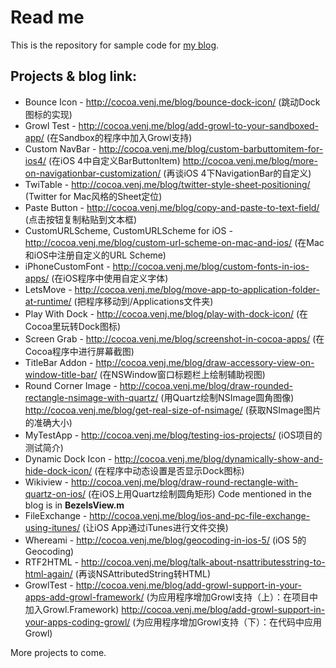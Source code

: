 Read me
=======

This is the repository for sample code for [my blog](http://cocoa.venj.me).


Projects & blog link:
---------------------

* Bounce Icon - http://cocoa.venj.me/blog/bounce-dock-icon/ (跳动Dock图标的实现)
* Growl Test - http://cocoa.venj.me/blog/add-growl-to-your-sandboxed-app/ (在Sandbox的程序中加入Growl支持)
* Custom NavBar - http://cocoa.venj.me/blog/custom-barbuttomitem-for-ios4/ (在iOS 4中自定义BarButtonItem)
  http://cocoa.venj.me/blog/more-on-navigationbar-customization/ (再谈iOS 4下NavigationBar的自定义)
* TwiTable - http://cocoa.venj.me/blog/twitter-style-sheet-positioning/ (Twitter for Mac风格的Sheet定位)
* Paste Button - http://cocoa.venj.me/blog/copy-and-paste-to-text-field/ (点击按钮复制粘贴到文本框)
* CustomURLScheme, CustomURLScheme for iOS - http://cocoa.venj.me/blog/custom-url-scheme-on-mac-and-ios/ (在Mac和iOS中注册自定义的URL Scheme)
* iPhoneCustomFont - http://cocoa.venj.me/blog/custom-fonts-in-ios-apps/ (在iOS程序中使用自定义字体)
* LetsMove - http://cocoa.venj.me/blog/move-app-to-application-folder-at-runtime/ (把程序移动到/Applications文件夹)
* Play With Dock - http://cocoa.venj.me/blog/play-with-dock-icon/ (在Cocoa里玩转Dock图标)
* Screen Grab - http://cocoa.venj.me/blog/screenshot-in-cocoa-apps/ (在Cocoa程序中进行屏幕截图)
* TitleBar Addon - http://cocoa.venj.me/blog/draw-accessory-view-on-window-title-bar/ (在NSWindow窗口标题栏上绘制辅助视图)
* Round Corner Image - http://cocoa.venj.me/blog/draw-rounded-rectangle-nsimage-with-quartz/ (用Quartz绘制NSImage圆角图像) http://cocoa.venj.me/blog/get-real-size-of-nsimage/ (获取NSImage图片的准确大小)
* MyTestApp - http://cocoa.venj.me/blog/testing-ios-projects/ (iOS项目的测试简介)
* Dynamic Dock Icon - http://cocoa.venj.me/blog/dynamically-show-and-hide-dock-icon/ (在程序中动态设置是否显示Dock图标)
* Wikiview - http://cocoa.venj.me/blog/draw-round-rectangle-with-quartz-on-ios/ (在iOS上用Quartz绘制圆角矩形)
  Code mentioned in the blog is in **BezelsView.m**
* FileExchange - http://cocoa.venj.me/blog/ios-and-pc-file-exchange-using-itunes/ (让iOS App通过iTunes进行文件交换)
* Whereami - http://cocoa.venj.me/blog/geocoding-in-ios-5/ (iOS 5的Geocoding)
* RTF2HTML - http://cocoa.venj.me/blog/talk-about-nsattributesstring-to-html-again/ (再谈NSAttributedString转HTML)
* GrowlTest - http://cocoa.venj.me/blog/add-growl-support-in-your-apps-add-growl-framework/ (为应用程序增加Growl支持（上）：在项目中加入Growl.Framework)
  http://cocoa.venj.me/blog/add-growl-support-in-your-apps-coding-growl/ (为应用程序增加Growl支持（下）：在代码中应用Growl)


More projects to come.
